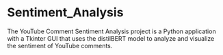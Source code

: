 # Sentiment_Analysis
The YouTube Comment Sentiment Analysis project is a Python application with a Tkinter GUI that uses the distilBERT model to analyze and visualize the sentiment of YouTube comments.
